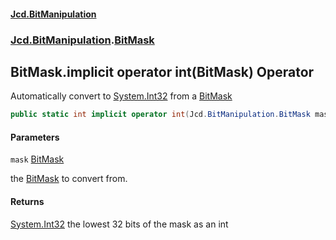 #### [Jcd.BitManipulation](index.md 'index')
### [Jcd.BitManipulation](Jcd.BitManipulation.md 'Jcd.BitManipulation').[BitMask](Jcd.BitManipulation.BitMask.md 'Jcd.BitManipulation.BitMask')

## BitMask.implicit operator int(BitMask) Operator

Automatically convert to [System.Int32](https://docs.microsoft.com/en-us/dotnet/api/System.Int32 'System.Int32') from a [BitMask](Jcd.BitManipulation.BitMask.md 'Jcd.BitManipulation.BitMask')

```csharp
public static int implicit operator int(Jcd.BitManipulation.BitMask mask);
```
#### Parameters

<a name='Jcd.BitManipulation.BitMask.op_Implicitint(Jcd.BitManipulation.BitMask).mask'></a>

`mask` [BitMask](Jcd.BitManipulation.BitMask.md 'Jcd.BitManipulation.BitMask')

the [BitMask](Jcd.BitManipulation.BitMask.md 'Jcd.BitManipulation.BitMask') to convert from.

#### Returns

[System.Int32](https://docs.microsoft.com/en-us/dotnet/api/System.Int32 'System.Int32')
the lowest 32 bits of the mask as an int